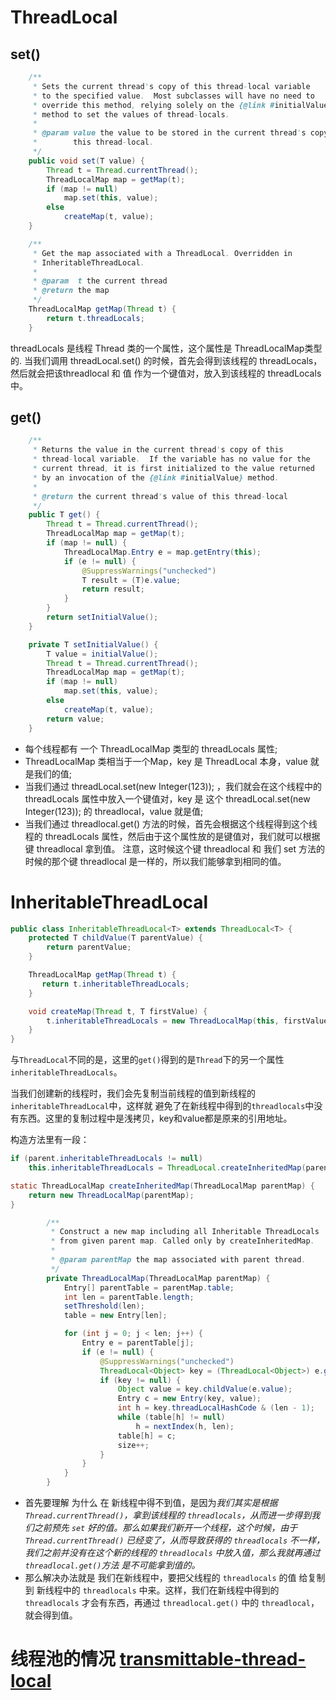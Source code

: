 # ThreadLocal
## set()
```java
    /**
     * Sets the current thread's copy of this thread-local variable
     * to the specified value.  Most subclasses will have no need to
     * override this method, relying solely on the {@link #initialValue}
     * method to set the values of thread-locals.
     *
     * @param value the value to be stored in the current thread's copy of
     *        this thread-local.
     */
    public void set(T value) {
        Thread t = Thread.currentThread();
        ThreadLocalMap map = getMap(t);
        if (map != null)
            map.set(this, value);
        else
            createMap(t, value);
    }
```

```java
    /**
     * Get the map associated with a ThreadLocal. Overridden in
     * InheritableThreadLocal.
     *
     * @param  t the current thread
     * @return the map
     */
    ThreadLocalMap getMap(Thread t) {
        return t.threadLocals;
    }
```

threadLocals 是线程 Thread 类的一个属性，这个属性是 ThreadLocalMap类型的.
当我们调用 threadLocal.set() 的时候，首先会得到该线程的 threadLocals，
然后就会把该threadlocal 和 值 作为一个键值对，放入到该线程的 threadLocals 中。

## get()
```java
    /**
     * Returns the value in the current thread's copy of this
     * thread-local variable.  If the variable has no value for the
     * current thread, it is first initialized to the value returned
     * by an invocation of the {@link #initialValue} method.
     *
     * @return the current thread's value of this thread-local
     */
    public T get() {
        Thread t = Thread.currentThread();
        ThreadLocalMap map = getMap(t);
        if (map != null) {
            ThreadLocalMap.Entry e = map.getEntry(this);
            if (e != null) {
                @SuppressWarnings("unchecked")
                T result = (T)e.value;
                return result;
            }
        }
        return setInitialValue();
    }
```

```java
    private T setInitialValue() {
        T value = initialValue();
        Thread t = Thread.currentThread();
        ThreadLocalMap map = getMap(t);
        if (map != null)
            map.set(this, value);
        else
            createMap(t, value);
        return value;
    }
```

* 每个线程都有 一个 ThreadLocalMap 类型的 threadLocals 属性;
* ThreadLocalMap 类相当于一个Map，key 是 ThreadLocal 本身，value 就是我们的值;
* 当我们通过 threadLocal.set(new Integer(123)); ，我们就会在这个线程中的 threadLocals 属性中放入一个键值对，key 是 这个 threadLocal.set(new Integer(123)); 的 threadlocal，value 就是值;
* 当我们通过 threadlocal.get() 方法的时候，首先会根据这个线程得到这个线程的 threadLocals 属性，然后由于这个属性放的是键值对，我们就可以根据键 threadlocal 拿到值。 注意，这时候这个键 threadlocal 和 我们 set 方法的时候的那个键 threadlocal 是一样的，所以我们能够拿到相同的值。

# InheritableThreadLocal
```java
public class InheritableThreadLocal<T> extends ThreadLocal<T> {
    protected T childValue(T parentValue) {
        return parentValue;
    }

    ThreadLocalMap getMap(Thread t) {
       return t.inheritableThreadLocals;
    }

    void createMap(Thread t, T firstValue) {
        t.inheritableThreadLocals = new ThreadLocalMap(this, firstValue);
    }
}
```
与`ThreadLocal`不同的是，这里的`get()`得到的是`Thread`下的另一个属性`inheritableThreadLocals`。

当我们创建新的线程时，我们会先复制当前线程的值到新线程的`inheritableThreadLocal`中，这样就
避免了在新线程中得到的`threadlocals`中没有东西。这里的复制过程中是浅拷贝，key和value都是原来的引用地址。


构造方法里有一段：
```java
if (parent.inheritableThreadLocals != null)
    this.inheritableThreadLocals = ThreadLocal.createInheritedMap(parent.inheritableThreadLocals);
```
```java
static ThreadLocalMap createInheritedMap(ThreadLocalMap parentMap) {
    return new ThreadLocalMap(parentMap);
}

        /**
         * Construct a new map including all Inheritable ThreadLocals
         * from given parent map. Called only by createInheritedMap.
         *
         * @param parentMap the map associated with parent thread.
         */
        private ThreadLocalMap(ThreadLocalMap parentMap) {
            Entry[] parentTable = parentMap.table;
            int len = parentTable.length;
            setThreshold(len);
            table = new Entry[len];

            for (int j = 0; j < len; j++) {
                Entry e = parentTable[j];
                if (e != null) {
                    @SuppressWarnings("unchecked")
                    ThreadLocal<Object> key = (ThreadLocal<Object>) e.get();
                    if (key != null) {
                        Object value = key.childValue(e.value);
                        Entry c = new Entry(key, value);
                        int h = key.threadLocalHashCode & (len - 1);
                        while (table[h] != null)
                            h = nextIndex(h, len);
                        table[h] = c;
                        size++;
                    }
                }
            }
        }
```

* 首先要理解 为什么 在 新线程中得不到值，是因为*我们其实是根据 `Thread.currentThread()`，拿到该线程的 `threadlocals`，从而进一步得到我们之前预先 `set` 好的值。那么如果我们新开一个线程，这个时候，由于 `Thread.currentThread()` 已经变了，从而导致获得的 `threadlocals` 不一样，我们之前并没有在这个新的线程的 `threadlocals` 中放入值，那么我就再通过 `threadlocal.get()`方法 是不可能拿到值的。*
* 那么解决办法就是 我们在新线程中，要把父线程的 `threadlocals` 的值 给复制到 新线程中的 `threadlocals` 中来。这样，我们在新线程中得到的 `threadlocals` 才会有东西，再通过 `threadlocal.get()` 中的 `threadlocal`，就会得到值。

# 线程池的情况 [transmittable-thread-local](https://github.com/alibaba/transmittable-thread-local)
